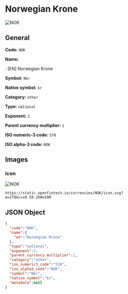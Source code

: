 
# Norwegian Krone 
![NOK](https://static.openfintech.io/currencies/NOK/icon.svg?w=278&c=v0.59.26#w100)  

## General 
 
**Code:** `NOK` 
 
**Name:** 
 
:	[EN] Norwegian Krone 
 
**Symbol:** `Nkr` 
 
**Native symbol:** `kr` 
 
**Category:** `other` 
 
**Type:** `national` 
 
**Exponent:** `2` 
 
**Parent currency multiplier:** `1` 
 
**ISO numeric-3 code:** `578` 
 
**ISO alpha-3 code:** `NOK` 
 

## Images 

### Icon 
 
![NOK](https://static.openfintech.io/currencies/NOK/icon.svg?w=278&c=v0.59.26#w100)  

```
https://static.openfintech.io/currencies/NOK/icon.svg?w=278&c=v0.59.26#w100
```  

## JSON Object 

```json
{
  "code":"NOK",
  "name":{
    "en":"Norwegian Krone"
  },
  "type":"national",
  "exponent":2,
  "parent_currency_multiplier":1,
  "category":"other",
  "iso_numeric3_code":"578",
  "iso_alpha3_code":"NOK",
  "symbol":"Nkr",
  "native_symbol":"kr",
  "metadata":null
}
```  

